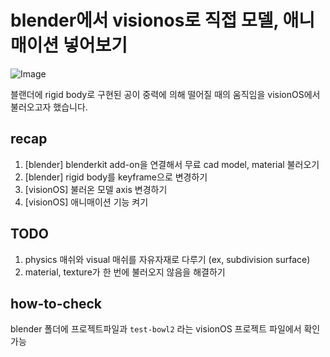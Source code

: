 # blender에서 visionos로 직접 모델, 애니매이션 넣어보기

![Image](https://github.com/user-attachments/assets/70e85bb6-63c1-44b4-8a7c-676d9561368d)

블랜더에 rigid body로 구현된 공이 중력에 의해 떨어질 때의 움직임을 visionOS에서 불러오고자 했습니다.

## recap

1. [blender] blenderkit add-on을 연결해서 무료 cad model, material 불러오기
2. [blender] rigid body를 keyframe으로 변경하기
3. [visionOS] 불러온 모델 axis 변경하기
4. [visionOS] 애니매이션 기능 켜기

## TODO

1. physics 매쉬와 visual 매쉬를 자유자재로 다루기 (ex, subdivision surface)
2. material, texture가 한 번에 불러오지 않음을 해결하기


## how-to-check

blender 폴더에 프로젝트파일과 `test-bowl2` 라는 visionOS 프로젝트 파일에서 확인가능